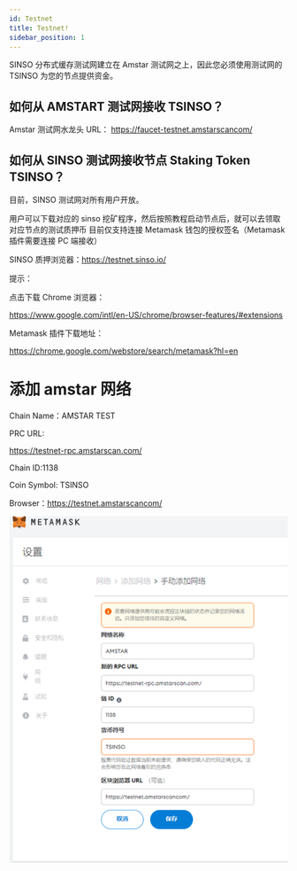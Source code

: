 ```yaml
---
id: Testnet
title: Testnet!
sidebar_position: 1
---
```


SINSO 分布式缓存测试网建立在 Amstar 测试网之上，因此您必须使用测试网的 TSINSO 为您的节点提供资金。

## 如何从 AMSTART 测试网接收 TSINSO？

Amstar 测试网水龙头 URL： https://faucet-testnet.amstarscancom/

## 如何从 SINSO 测试网接收节点 Staking Token TSINSO？

目前，SINSO 测试网对所有用户开放。

用户可以下载对应的 sinso 挖矿程序，然后按照教程启动节点后，就可以去领取对应节点的测试质押币
目前仅支持连接 Metamask 钱包的授权签名（Metamask 插件需要连接 PC 端接收）

SINSO 质押浏览器：https://testnet.sinso.io/

提示：

点击下载 Chrome 浏览器：

https://www.google.com/intl/en-US/chrome/browser-features/#extensions

Metamask 插件下载地址：

https://chrome.google.com/webstore/search/metamask?hl=en

# 添加 amstar 网络

Chain Name：AMSTAR TEST

PRC URL:

https://testnet-rpc.amstarscan.com/

Chain ID:1138

Coin Symbol: TSINSO

Browser：https://testnet.amstarscancom/

![Coinlist ](../img/metamask1.jpg)
